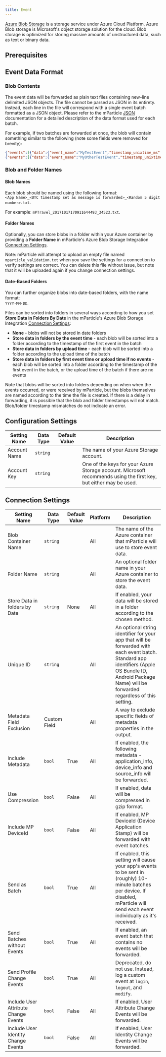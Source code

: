```yaml
---
title: Event
---
```


[Azure Blob Storage](https://azure.microsoft.com/en-us/services/storage/) is a storage service under Azure Cloud Platform. Azure Blob storage is Microsoft's object storage solution for the cloud. Blob storage is optimized for storing massive amounts of unstructured data, such as text or binary data.

## Prerequisites

## Event Data Format

### Blob Contents

The event data will be forwarded as plain text files containing new-line delimited JSON objects. The file cannot be parsed as JSON in its entirety. Instead, each line in the file will correspond with a single event batch formatted as a JSON object. Please refer to the mParticle [JSON](/developers/server/json-reference/) documentation for a detailed description of the data format used for each batch.

For example, if two batches are forwarded at once, the blob will contain something similar to the following (note some fields were removed for brevity):

~~~json
{"events":[{"data":{"event_name":"MyTestEvent","timestamp_unixtime_ms":"1595542763908","event_id":"1234"},"event_type":"custom_event"}],"user_identities":[{"identity_type":"customer_id","identity":"TestCustomerId1"}],"environment":"production"}
{"events":[{"data":{"event_name":"MyOtherTestEvent","timestamp_unixtime_ms":"1595543017730","event_id":"2345"},"event_type":"custom_event"}],"user_identities":[{"identity_type":"customer_id","identity":"TestCustomerId2"}],"environment":"production"}
~~~

### Blob and Folder Names

#### Blob Names

Each blob should be named using the following format:<br>
`<App Name>_<UTC timestamp set as message is forwarded>_<Random 5 digit number>.txt`.

For example: `mPTravel_20171017170911644493_34523.txt`.

#### Folder Names

Optionally, you can store blobs in a folder within your Azure container by providing a **Folder Name** in mParticle's Azure Blob Storage Integration [Connection Settings](#connection-settings).

<aside>
Note: mParticle will attempt to upload an empty file named <code>mparticle_validation.txt</code> when you save the settings for a connection to verify settings are correct. You can delete this file without issue, but note that it will be uploaded again if you change connection settings.
</aside>

#### Date-Based Folders

You can further organize blobs into date-based folders, with the name format:<br>
`YYYY-MM-DD`.

Files can be sorted into folders in several ways according to how you set **Store Data in Folders By Date** in the mParticle's Azure Blob Storage Integration [Connection Settings](#connection-settings):

* **None** - blobs will not be stored in date folders
* **Store data in folders by the event time** - each blob will be sorted into a folder according to the timestamp of the first event in the batch
* **Store data in folders by upload time** - each blob will be sorted into a folder according to the upload time of the batch
* **Store data in folders by first event time or upload time if no events** - each blob will be sorted into a folder according to the timestamp of the first event in the batch, or the upload time of the batch if there are no events

<aside>
Note that blobs will be sorted into folders depending on when when the events occurred, or were received by mParticle, but the blobs themselves are named according to the time the file is created. If there is a delay in forwarding, it is possible that the blob and folder timestamps will not match. Blob/folder timestamp mismatches do not indicate an error.
</aside>

## Configuration Settings

| Setting Name | Data Type | Default Value | Description |
| --- | --- | --- | --- |
| Account Name | `string` | <unset> | The name of your Azure Storage account. |
| Account Key | `string` | <unset> | One of the keys for your Azure Storage account. Microsoft recommends using the first key, but either may be used. |

## Connection Settings

| Setting Name | Data Type | Default Value | Platform | Description |
| --- | --- | --- | --- | --- |
| Blob Container Name | `string` | <unset> | All | The name of the Azure container that mParticle will use to store event data. |
| Folder Name | `string` | <unset> | All | An optional folder name in your Azure container to store the event data. |
| Store Data in folders by Date | `string` | None | All | If enabled, your data will be stored in a folder according to the chosen method. |
| Unique ID | `string` | <unset> | All | An optional string identifier for your app that will be forwarded with each event batch.  Standard app identifiers (Apple OS Bundle ID, Android Package Name) will be forwarded regardless of this setting. |
| Metadata Field Exclusion | Custom Field | <unset> | All | A way to exclude specific fields of metadata properties in the output. |
| Include Metadata | `bool` | True | All | If enabled, the following metadata - application_info, device_info and source_info will be forwarded. |
| Use Compression | `bool` | False | All | If enabled, data will be compressed in gzip format. |
| Include MP DeviceId | `bool` | False | All | If enabled, MP DeviceId (Device Application Stamp) will be forwarded with event batches. |
| Send as Batch | `bool` | True | All | If enabled, this setting will cause your app's events to be sent in (roughly) 10-minute batches per device.  If disabled, mParticle will send each event individually as it's received. |
| Send Batches without Events | `bool` | True | All | If enabled, an event batch that contains no events will be forwarded. |
| Send Profile Change Events | `bool` | True | All | Deprecated, do not use. Instead, log a custom event at `login`, `logout`, and `modify`. |
| Include User Attribute Change Events | `bool` | False | All | If enabled, User Attribute Change Events will be forwarded. |
| Include User Identity Change Events | `bool` | False | All | If enabled, User Identity Change Events will be forwarded. |
